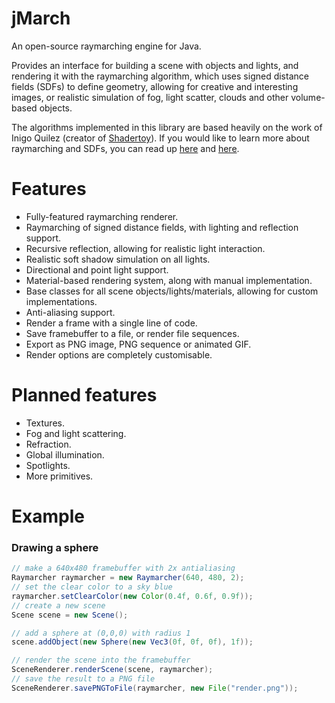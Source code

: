 # jMarch
An open-source raymarching engine for Java.

Provides an interface for building a scene with objects and lights, and rendering it with the raymarching algorithm, which uses signed distance fields (SDFs) to define geometry, allowing for creative and interesting images, or realistic simulation of fog, light scatter, clouds and other volume-based objects.

The algorithms implemented in this library are based heavily on the work of Inigo Quilez (creator of [Shadertoy](http://shadertoy.com/)). If you would like to learn more about raymarching and SDFs, you can read up [here](http://iquilezles.org/www/material/nvscene2008/rwwtt.pdf) and [here](http://iquilezles.org/www/articles/raymarchingdf/raymarchingdf.htm).

# Features
- Fully-featured raymarching renderer.
- Raymarching of signed distance fields, with lighting and reflection support.
- Recursive reflection, allowing for realistic light interaction.
- Realistic soft shadow simulation on all lights.
- Directional and point light support.
- Material-based rendering system, along with manual implementation.
- Base classes for all scene objects/lights/materials, allowing for custom implementations.
- Anti-aliasing support.
- Render a frame with a single line of code.
- Save framebuffer to a file, or render file sequences.
- Export as PNG image, PNG sequence or animated GIF.
- Render options are completely customisable.

# Planned features
- Textures.
- Fog and light scattering.
- Refraction.
- Global illumination.
- Spotlights.
- More primitives.

# Example
### Drawing a sphere
```java
// make a 640x480 framebuffer with 2x antialiasing
Raymarcher raymarcher = new Raymarcher(640, 480, 2);
// set the clear color to a sky blue
raymarcher.setClearColor(new Color(0.4f, 0.6f, 0.9f));
// create a new scene
Scene scene = new Scene();

// add a sphere at (0,0,0) with radius 1
scene.addObject(new Sphere(new Vec3(0f, 0f, 0f), 1f));

// render the scene into the framebuffer
SceneRenderer.renderScene(scene, raymarcher);
// save the result to a PNG file
SceneRenderer.savePNGToFile(raymarcher, new File("render.png"));
```